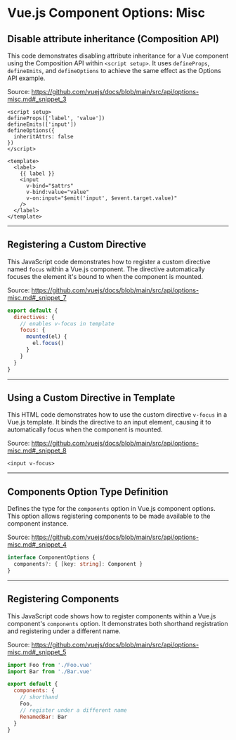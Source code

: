 # Vue.js Component Options: Misc

## Disable attribute inheritance (Composition API)

This code demonstrates disabling attribute inheritance for a Vue component using the Composition API within `<script setup>`. It uses `defineProps`, `defineEmits`, and `defineOptions` to achieve the same effect as the Options API example.

Source: https://github.com/vuejs/docs/blob/main/src/api/options-misc.md#_snippet_3

```vue
<script setup>
defineProps(['label', 'value'])
defineEmits(['input'])
defineOptions({
  inheritAttrs: false
})
</script>

<template>
  <label>
    {{ label }}
    <input
      v-bind="$attrs"
      v-bind:value="value"
      v-on:input="$emit('input', $event.target.value)"
    />
  </label>
</template>
```

---

## Registering a Custom Directive

This JavaScript code demonstrates how to register a custom directive named `focus` within a Vue.js component. The directive automatically focuses the element it's bound to when the component is mounted.

Source: https://github.com/vuejs/docs/blob/main/src/api/options-misc.md#_snippet_7

```javascript
export default {
  directives: {
    // enables v-focus in template
    focus: {
      mounted(el) {
        el.focus()
      }
    }
  }
}
```

---

## Using a Custom Directive in Template

This HTML code demonstrates how to use the custom directive `v-focus` in a Vue.js template. It binds the directive to an input element, causing it to automatically focus when the component is mounted.

Source: https://github.com/vuejs/docs/blob/main/src/api/options-misc.md#_snippet_8

```vue-html
<input v-focus>
```

---

## Components Option Type Definition

Defines the type for the `components` option in Vue.js component options. This option allows registering components to be made available to the component instance.

Source: https://github.com/vuejs/docs/blob/main/src/api/options-misc.md#_snippet_4

```typescript
interface ComponentOptions {
  components?: { [key: string]: Component }
}
```

---

## Registering Components

This JavaScript code shows how to register components within a Vue.js component's `components` option. It demonstrates both shorthand registration and registering under a different name.

Source: https://github.com/vuejs/docs/blob/main/src/api/options-misc.md#_snippet_5

```javascript
import Foo from './Foo.vue'
import Bar from './Bar.vue'

export default {
  components: {
    // shorthand
    Foo,
    // register under a different name
    RenamedBar: Bar
  }
}
```
